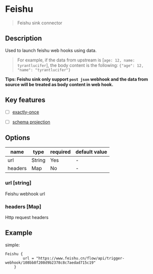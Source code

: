 # Feishu

> Feishu sink connector

## Description

Used to launch feishu web hooks using data. 

> For example, if the data from upstream is [`age: 12, name: tyrantlucifer`], the body content is the following: `{"age": 12, "name": "tyrantlucifer"}`

**Tips: Feishu sink only support `post json` webhook and the data from source will be treated as body content in web hook.**

## Key features

- [ ] [exactly-once](key-features.md)

- [ ] [schema projection](key-features.md)

##  Options

| name | type   | required | default value |
| --- |--------| --- | --- |
| url | String | Yes | - |
| headers | Map    | No | - |

### url [string]

Feishu webhook url

### headers [Map]

Http request headers

## Example

simple:

```hocon
Feishu {
        url = "https://www.feishu.cn/flow/api/trigger-webhook/108bb8f208d9b2378c8c7aedad715c19"
    }
```


